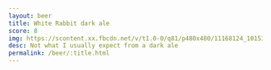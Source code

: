 ```yaml
---
layout: beer
title: White Rabbit dark ale
score: 8
img: https://scontent.xx.fbcdn.net/v/t1.0-0/q81/p480x480/11168124_10153268299693745_7328518567704258929_n.jpg?oh=1187c515d7df0589c961ab83b634c0f1&oe=58D3DE69
desc: Not what I usually expect from a dark ale
permalink: /beer/:title.html
---
```

